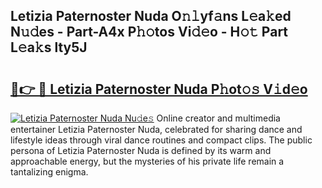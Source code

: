 ## Letizia Paternoster Nuda O𝚗𝚕yf𝚊ns L𝚎a𝚔ed N𝚞𝚍es - Part-A4x P𝚑𝚘tos Vi𝚍𝚎o - H𝚘𝚝 Part L𝚎a𝚔s lty5J

# <h2><a href="http://kf8nra1.oniu.top/?m=Letizia+Paternoster+Nuda">🔗👉 🔴 Letizia Paternoster Nuda P𝚑ot𝚘𝚜 V𝚒d𝚎o</a></h2>

[![Letizia Paternoster Nuda Nu𝚍e𝚜](https://i.imgur.com/0qMVB7G.gif)](http://kf8nra1.oniu.top/?m=Letizia+Paternoster+Nuda)
Online creator and multimedia entertainer Letizia Paternoster Nuda, celebrated for sharing dance and lifestyle ideas through viral dance routines and compact clips. The public persona of Letizia Paternoster Nuda is defined by its warm and approachable energy, but the mysteries of his private life remain a tantalizing enigma.  
